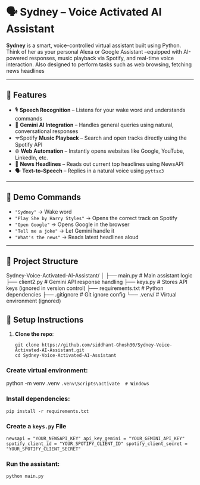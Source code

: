# 🗣️ Sydney – Voice Activated AI Assistant

**Sydney** is a smart, voice-controlled virtual assistant built using Python. Think of her as your personal Alexa or Google Assistant –equipped with AI-powered responses, music playback via Spotify, and real-time voice interaction. Also designed to perform tasks such as web browsing, fetching news headlines

---

## 🔧 Features

- 🎙️ **Speech Recognition** – Listens for your wake word and understands commands
- 🧠 **Gemini AI Integration** – Handles general queries using natural, conversational responses
- ᯤSpotify **Music Playback** – Search and open tracks directly using the Spotify API
- 🌐 **Web Automation** – Instantly opens websites like Google, YouTube, LinkedIn, etc.
- 📰 **News Headlines** – Reads out current top headlines using NewsAPI
- 🗣️ **Text-to-Speech** – Replies in a natural voice using `pyttsx3`

---

## 🧪 Demo Commands

- `"Sydney"` → Wake word  
- `"Play She by Harry Styles"` → Opens the correct track on Spotify  
- `"Open Google"` → Opens Google in the browser  
- `"Tell me a joke"` → Let Gemini handle it  
- `"What's the news"` → Reads latest headlines aloud  

---

## 📁 Project Structure

Sydney-Voice-Activated-AI-Assistant/
│
├── main.py # Main assistant logic
├── client2.py # Gemini API response handling
├── keys.py # Stores API keys (ignored in version control)
├── requirements.txt # Python dependencies
├── .gitignore # Git ignore config
└── .venv/ # Virtual environment (ignored)



## 🔐 Setup Instructions

1. **Clone the repo**:
   ```
   git clone https://github.com/siddhant-Ghosh30/Sydney-Voice-Activated-AI-Assistant.git
   cd Sydney-Voice-Activated-AI-Assistant
### Create virtual environment:

python -m venv .venv
`.venv\Scripts\activate  # Windows `
 
### Install dependencies:

`pip install -r requirements.txt`

### Create a `keys.py` File
`newsapi = "YOUR_NEWSAPI_KEY"
api_key_gemini = "YOUR_GEMINI_API_KEY"
spotify_client_id = "YOUR_SPOTIFY_CLIENT_ID"
spotify_client_secret = "YOUR_SPOTIFY_CLIENT_SECRET"`

### Run the assistant:

`python main.py`

